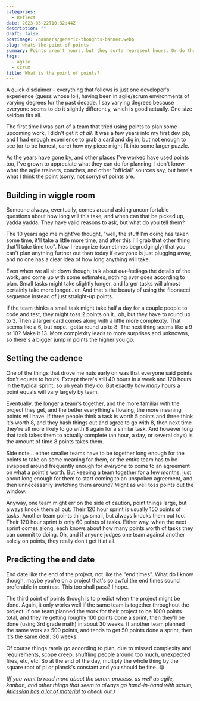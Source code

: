 ```yaml
---
categories:
  - Reflect
date: 2023-03-22T10:32:44Z
description: ""
draft: false
postimage: /banners/generic-thoughts-banner.webp
slug: whats-the-point-of-points
summary: Points aren't hours, but they sorta represent hours. Or do they? 🤔 If you're as perplexed as I used to be, here's a few thoughts about points.
tags:
  - agile
  - scrum
title: What is the point of points?
---
```

A quick disclaimer - everything that follows is just one developer's experience (guess whose lol), having been in agile/scrum environments of varying degrees for the past decade. I say varying degrees because everyone seems to do it slightly differently, which is good actually. One size seldom fits all.

The first time I was part of a team that tried using points to plan some upcoming work, I didn't get it _at all_. It was a few years into my first dev job, and I had enough experience to grab a card and dig in, but not enough to see (or to be honest, care) how my piece might fit into some larger puzzle.

As the years have gone by, and other places I've worked have used points too, I've grown to appreciate what they can do for planning. I don't know what the agile trainers, coaches, and other "official" sources say, but here's what I think the point (sorry, not sorry) of points are.

## Building in wiggle room

Someone always, eventually, comes around asking uncomfortable questions about how long will this take, and when can that be picked up, yadda yadda. They have valid reasons to ask, but what do you tell them?

The 10 years ago me might've thought, "well, the stuff I'm doing has taken some time, it'll take a little more time, and after this I'll grab that other thing that'll take time too". Now I recognize (sometimes begrudgingly) that you can't plan anything further out than today if everyone is just plugging away, and no one has a clear idea of how long anything will take.

Even when we all sit down though, talk about ~~our feelings~~ the details of the work, and come up with some estimates, nothing _ever_ goes according to plan. Small tasks might take slightly longer, and larger tasks will almost certainly take more longer...er. And that's the beauty of using the fibonacci sequence instead of just straight-up points.

If the team thinks a small task might take half a day for a couple people to code and test, they might toss 2 points on it.. oh, but they have to round up to 3. Then a larger card comes along with a little more complexity. That seems like a 6, but nope.. gotta round up to 8. The next thing seems like a 9 or 10? Make it 13. More complexity leads to more surprises and unknowns, so there's a bigger jump in points the higher you go.

## Setting the cadence

One of the things that drove me nuts early on was that everyone said points don't equate to hours. Except there's still 40 hours in a week and 120 hours in the typical [sprint](https://www.atlassian.com/agile/scrum/sprints), so uh yeah they do. But exactly _how many_ hours a point equals will vary largely by team.

Eventually, the longer a team's together, and the more familiar with the project they get, and the better everything's flowing, the more meaning points will have. If three people think a task is worth 5 points and three think it's worth 8, and they hash things out and agree to go with 8, then next time they're all more likely to go with 8 again for a similar task. And however long that task takes them to actually complete (an hour, a day, or several days) is the amount of time 8 points takes them.

Side note... either smaller teams have to be together long enough for the points to take on some meaning for them, or the _entire_ team has to be swapped around frequently enough for _everyone_ to come to an agreement on what a point's worth. But keeping a team together for a few months, just about long enough for them to start coming to an unspoken agreement, and then unnecessarily switching them around? Might as well toss points out the window.

Anyway, one team might err on the side of caution, point things large, but always knock them all out. Their 120 hour sprint is usually 150 points of tasks. Another team points things small, but always knocks them out too. Their 120 hour sprint is only 60 points of tasks. Either way, when the next sprint comes along, each knows about how many points worth of tasks they can commit to doing. Oh, and if anyone judges one team against another solely on points, they really don't get it at all.

## Predicting the end date

End date like the end of the project, not like the "end times". What do I know though, maybe you're on a project that's so awful the end times sound preferable in contrast. This too shall pass? I hope.

The third point of points though is to predict when the project might be done. Again, it only works well if the same team is together throughout the project. If one team planned the work for their project to be 1000 points total, and they're getting roughly 100 points done a sprint, then they'll be done (using 3rd grade math) in about 30 weeks. If another team planned the same work as 500 points, and tends to get 50 points done a sprint, then it's the same deal. 30 weeks.

Of course things rarely go according to plan, due to missed complexity and requirements, scope creep, shuffling people around too much, unexpected fires, etc, etc. So at the end of the day, multiply the whole thing by the square root of pi or planck's constant and you should be fine. 😂

_(If you want to read more about the scrum process, as well as agile, kanban, and other things that seem to always go hand-in-hand with scrum,_ [_Atlassian has a lot of material_](https://www.atlassian.com/agile/scrum) _to check out.)_
